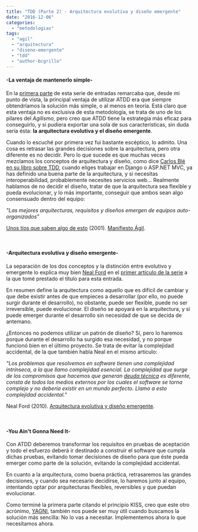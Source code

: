 ```yaml
---
title: "TDD (Parte 2) - Arquitectura evolutiva y diseño emergente"
date: "2016-12-06"
categories: 
  - "metodologias"
tags: 
  - "agil"
  - "arquitectura"
  - "diseno-emergente"
  - "tdd"
  - "author-bcgrillo"
---
```


#### \-La ventaja de mantenerlo simple-

En la [primera parte](https://lanalua.com/blog/tdd-el-desarrollo-dirigido-por-los-requisitos-parte-1) de esta serie de entradas remarcaba que, desde mi punto de vista, la principal ventaja de utilizar ATDD era que siempre obtendríamos la solución más simple, o al menos en teoría. Está claro que esta ventaja no es exclusiva de esta metodología, se trata de uno de los pilares del _Agilismo_, pero creo que ATDD tiene la estrategia más eficaz para conseguirlo, y si pudiera exportar una sola de sus características, sin duda sería ésta: **la arquitectura evolutiva y el diseño emergente**.

Cuando lo escuché por primera vez fui bastante escéptico, lo admito. Una cosa es retrasar las grandes decisiones sobre la arquitectura, pero otra diferente es no decidir. Pero lo que sucede es que muchas veces mezclamos los conceptos de arquitectura y diseño, como dice [Carlos Blé en su libro sobre TDD](http://librosweb.es/libro/tdd/capitulo_2.html), cuando eliges trabajar en Django o ASP.NET MVC, ya has definido una buena parte de la arquitectura, y si necesitas interoperabilidad, probablemente necesites servicios web... Realmente hablamos de no decidir el diseño, tratar de que la arquitectura sea flexible y pueda evolucionar, y lo más importante, conseguir que ambos sean algo consensuado dentro del equipo:

_"Las mejores arquitecturas, requisitos y diseños emergen de equipos auto-organizados"_

[Unos tíos que saben algo de esto](http://agilemanifesto.org/authors.html) (2001). [Manifiesto Ágil](http://agilemanifesto.org/iso/es/principles.html).

 

#### \-A**rquitectura evolutiva y diseño emergente**\-

La separación de los dos conceptos y la distinción entre evolutivo y emergente lo explica muy bien [Neal Ford](http://nealford.com/) en el [primer artículo de la serie](http://www.ibm.com/developerworks/ssa/java/library/j-eaed1/) a la que tomé prestado el título para esta entrada.

En resumen define la arquitectura como aquello que es difícil de cambiar y que debe existir antes de que empieces a desarrollar (por ello, no puede surgir durante el desarrollo), no obstante, puede ser flexible, puede no ser irreversible, puede evolucionar. El diseño se apoyará en la arquitectura, y sí puede emerger durante el desarrollo sin necesidad de que se decida de antemano.

¿Entonces no podemos utilizar un patrón de diseño? Sí, pero lo haremos porque durante el desarrollo ha surgido esa necesidad, y no porque funcionó bien en el último proyecto. Se trata de evitar la complejidad accidental, de la que también habla Neal en el mismo artículo:

_"Los problemas que resolvemos en software tienen una complejidad intrínseca, a la que llamo complejidad esencial. La complejidad que surge de los compromisos que hacemos que generan [deuda técnica](https://es.wikipedia.org/wiki/Deuda_t%C3%A9cnica) es diferente, consta de todos los medios externos por los cuales el software se torna complejo y no debería existir en un mundo perfecto. Llamo a esto complejidad accidental."_

Neal Ford (2010). [Arquitectura evolutiva y diseño emergente](http://www.ibm.com/developerworks/ssa/java/library/j-eaed1/).

 

#### \-You Ain't Gonna Need It-

Con ATDD deberemos transformar los requisitos en pruebas de aceptación y todo el esfuerzo deberá ir destinado a construir el software que cumpla dichas pruebas, evitando tomar decisiones de diseño para que éste pueda emerger como parte de la solución, evitando la complejidad accidental.

En cuanto a la arquitectura, como buena práctica, retrasaremos las grandes decisiones, y cuando sea necesario decidirse, lo haremos junto al equipo, intentando optar por arquitecturas flexibles, reversibles y que puedan evolucionar.

Como terminé la primera parte citando el principio KISS, creo que este otro acrónimo, [YAGNI](https://es.wikipedia.org/wiki/YAGNI), también nos puede ser muy útil cuando buscamos la solución más sencilla: No lo vas a necesitar. Implementemos ahora lo que necesitamos ahora.
